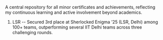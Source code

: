 A central repository for all minor certificates and achievements, reflecting my continuous learning and active involvement beyond academics.
1. LSR -- Secured 3rd place at Sherlocked Enigma ’25 (LSR, Delhi) among 100+ teams, outperforming several IIT Delhi teams across three challenging rounds.

